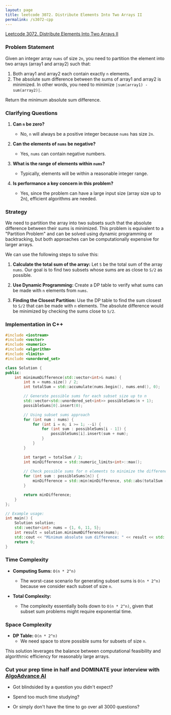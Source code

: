 ```yaml
---
layout: page
title: leetcode 3072. Distribute Elements Into Two Arrays II
permalink: /s3072-cpp
---
```

[Leetcode 3072. Distribute Elements Into Two Arrays II](https://algoadvance.github.io/algoadvance/l3072)
### Problem Statement

Given an integer array `nums` of size `2n`, you need to partition the element into two arrays (array1 and array2) such that:

1. Both array1 and array2 each contain exactly `n` elements.
2. The absolute sum difference between the sums of array1 and array2 is minimized. In other words, you need to minimize `|sum(array1) - sum(array2)|`.

Return the minimum absolute sum difference.

### Clarifying Questions

1. **Can `n` be zero?**
   - No, `n` will always be a positive integer because `nums` has size `2n`.

2. **Can the elements of `nums` be negative?**
   - Yes, `nums` can contain negative numbers.

3. **What is the range of elements within `nums`?**
   - Typically, elements will be within a reasonable integer range.
   
4. **Is performance a key concern in this problem?**
   - Yes, since the problem can have a large input size (array size up to 2n), efficient algorithms are needed.

### Strategy

We need to partition the array into two subsets such that the absolute difference between their sums is minimized. This problem is equivalent to a "Partition Problem" and can be solved using dynamic programming or backtracking, but both approaches can be computationally expensive for larger arrays.

We can use the following steps to solve this:

1. **Calculate the total sum of the array:**
   Let `S` be the total sum of the array `nums`. Our goal is to find two subsets whose sums are as close to `S/2` as possible.

2. **Use Dynamic Programming:**
   Create a DP table to verify what sums can be made with `n` elements from `nums`.

3. **Finding the Closest Partition:**
   Use the DP table to find the sum closest to `S/2` that can be made with `n` elements. The absolute difference would be minimized by checking the sums close to `S/2`.

### Implementation in C++

```cpp
#include <iostream>
#include <vector>
#include <numeric>
#include <algorithm>
#include <limits>
#include <unordered_set>

class Solution {
public:
    int minimumDifference(std::vector<int>& nums) {
        int n = nums.size() / 2;
        int totalSum = std::accumulate(nums.begin(), nums.end(), 0);

        // Generate possible sums for each subset size up to n
        std::vector<std::unordered_set<int>> possibleSums(n + 1);
        possibleSums[0].insert(0);

        // Using subset sums approach
        for (int num : nums) {
            for (int i = n; i >= 1; --i) {
                for (int sum : possibleSums[i - 1]) {
                    possibleSums[i].insert(sum + num);
                }
            }
        }

        int target = totalSum / 2;
        int minDifference = std::numeric_limits<int>::max();
        
        // Check possible sums for n elements to minimize the difference
        for (int sum : possibleSums[n]) {
            minDifference = std::min(minDifference, std::abs(totalSum - 2 * sum));
        }

        return minDifference;
    }
};

// Example usage:
int main() {
    Solution solution;
    std::vector<int> nums = {1, 6, 11, 5};
    int result = solution.minimumDifference(nums);
    std::cout << "Minimum absolute sum difference: " << result << std::endl;
    return 0;
}
```

### Time Complexity

- **Computing Sums:** `O(n * 2^n)`
  - The worst-case scenario for generating subset sums is `O(n * 2^n)` because we consider each subset of size `n`.

- **Total Complexity:**
  - The complexity essentially boils down to `O(n * 2^n)`, given that subset sum problems might require exponential time.

### Space Complexity

- **DP Table:** `O(n * 2^n)`
  - We need space to store possible sums for subsets of size `n`.

This solution leverages the balance between computational feasibility and algorithmic efficiency for reasonably large arrays.


### Cut your prep time in half and DOMINATE your interview with [AlgoAdvance AI](https://algoAdvance.com)

- Got blindsided by a question you didn't expect?

- Spend too much time studying?

- Or simply don't have the time to go over all 3000 questions?

